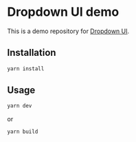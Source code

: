 # Dropdown UI demo

This is a demo repository for [Dropdown UI](https://github.com/marjak93/dropdown-ui).

## Installation

```bash
yarn install
```

## Usage

```bash
yarn dev
```

or

```bash
yarn build
```
